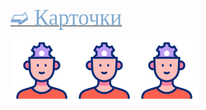 
[<span style="color: #81AAD1; font-family: Corbel Light;font-size: 250%">➫ Карточки</span>](1_Allergy-1.md)<br/>

<img src="./critical-thinking.gif" alt="drawing" width="100"/><img src="./critical-thinking.gif" alt="drawing" width="100"/><img src="./critical-thinking.gif" alt="drawing" width="100"/>
<br/>





